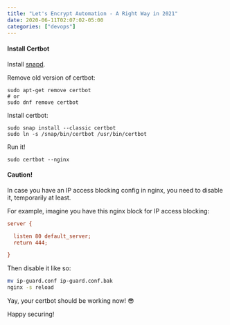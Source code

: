 ```yaml
---
title: "Let's Encrypt Automation - A Right Way in 2021"
date: 2020-06-11T02:07:02-05:00
categories: ["devops"]
---
```

#### Install Certbot

Install [snapd](https://snapcraft.io/docs/installing-snapd).

Remove old version of certbot:

```
sudo apt-get remove certbot
# or
sudo dnf remove certbot
```

Install certbot:

```
sudo snap install --classic certbot
sudo ln -s /snap/bin/certbot /usr/bin/certbot
```

Run it!

```
sudo certbot --nginx
```

#### Caution!

In case you have an IP access blocking config in nginx, you need to disable it, temporarily at least.

For example, imagine you have this nginx block for IP access blocking:

```ini
server {

  listen 80 default_server;
  return 444;

}
```

Then disable it like so:

```bash
mv ip-guard.conf ip-guard.conf.bak
nginx -s reload
```

Yay, your certbot should be working now! 😎

Happy securing!
